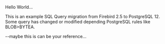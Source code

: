 Hello World...<br>

This is an example SQL Query migration from Firebird 2.5 to PostgreSQL 12.<br>
Some query has changed or modified depending PostgreSQL rules like BLOB>BYTEA.

--maybe this is can be your reference...
